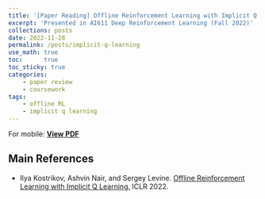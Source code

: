 ```yaml
---
title: '[Paper Reading] Offline Reinforcement Learning with Implicit Q Learning'
excerpt: 'Presented in AI611 Deep Reinforcement Learning (Fall 2022)'
collections: posts
date: 2022-11-28
permalink: /posts/implicit-q-learning
use_math: true
toc:      true
toc_sticky: true
categories:
    - paper review
    - coursework
tags:
    - offline RL
    - implicit q learning
---
```


<!-- markdownlint-disable MD033 -->
<object data="/files/courseworks/AI611presentation_HCho_IQL.pdf" width="960" height="540" type='application/pdf'></object>
For mobile: [**View PDF**](/files/courseworks/AI611presentation_HCho_IQL.pdf)

## Main References

* Ilya Kostrikov, Ashvin Nair, and Sergey Levine. [Offline Reinforcement Learning with Implicit Q Learning.](https://openreview.net/forum?id=68n2s9ZJWF8) ICLR 2022.
